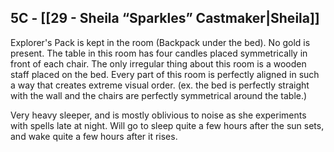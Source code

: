 ## 5C - [[29 - Sheila “Sparkles” Castmaker|Sheila]] 

Explorer's Pack is kept in the room (Backpack under the bed). No gold is present. The table in this room has four candles placed symmetrically in front of each chair. The only irregular thing about this room is a wooden staff placed on the bed. Every part of this room is perfectly aligned in such a way that creates extreme visual order. (ex. the bed is perfectly straight with the wall and the chairs are perfectly symmetrical around the table.) 

Very heavy sleeper, and is mostly oblivious to noise as she experiments with spells late at night. Will go to sleep quite a few hours after the sun sets, and wake quite a few hours after it rises.

  
